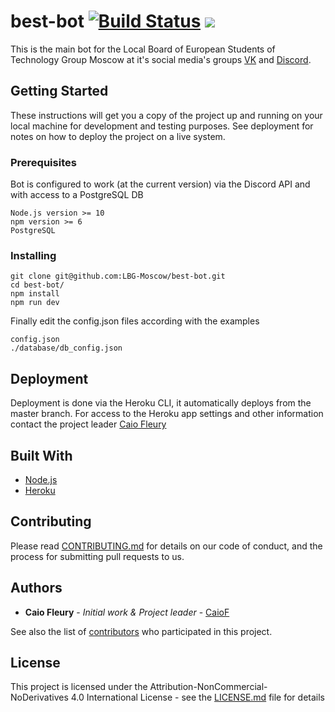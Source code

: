 # best-bot [![Build Status](https://travis-ci.com/LBG-Moscow/best-bot.svg?token=LprjWcQjL2BzzoK5rQeq&branch=master)](https://travis-ci.com/LBG-Moscow/best-bot) ![](https://img.shields.io/discord/688689789196959745.svg?color=7289DA&label=Discord%20Chat&logo=Discord&logoColor=7289DA&style=plastic)

This is the main bot for the Local Board of European Students of Technology Group Moscow at it's social media's groups [VK](https://vk.com/) and [Discord](https://discordapp.com/).

## Getting Started

These instructions will get you a copy of the project up and running on your local machine for development and testing purposes. See deployment for notes on how to deploy the project on a live system.

### Prerequisites

Bot is configured to work (at the current version) via the Discord API and with access to a PostgreSQL DB

```
Node.js version >= 10
npm version >= 6
PostgreSQL
```

### Installing


```
git clone git@github.com:LBG-Moscow/best-bot.git
cd best-bot/
npm install
npm run dev
```

Finally edit the config.json files according with the examples

```
config.json
./database/db_config.json
```

## Deployment

Deployment is done via the Heroku CLI, it automatically deploys from the master branch.
For access to the Heroku app settings and other information contact the project leader [Caio Fleury](mailto:caio.fleury.r@gmail.com)

## Built With

* [Node.js](https://nodejs.org/en/)
* [Heroku](https://devcenter.heroku.com/)

## Contributing

Please read [CONTRIBUTING.md]() for details on our code of conduct, and the process for submitting pull requests to us.

## Authors

* **Caio Fleury** - *Initial work & Project leader* - [CaioF](https://github.com/CaioF)

See also the list of [contributors]() who participated in this project.

## License

This project is licensed under the Attribution-NonCommercial-NoDerivatives 4.0 International License - see the [LICENSE.md](LICENSE.md) file for details
